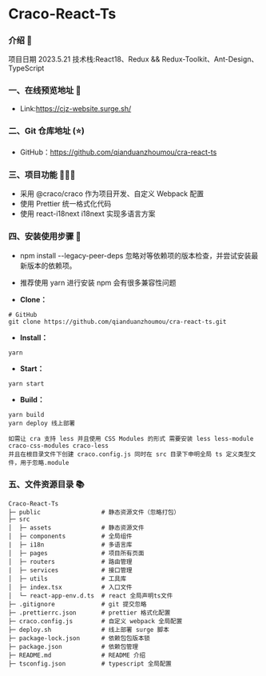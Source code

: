 # Craco-React-Ts

### 介绍 📖

项目日期 2023.5.21
技术栈:React18、Redux && Redux-Toolkit、Ant-Design、TypeScript

### 一、在线预览地址 👀

- Link:https://cjz-website.surge.sh/

### 二、Git 仓库地址 (⭐)

- GitHub：https://github.com/qianduanzhoumou/cra-react-ts

### 三、项目功能 🔨🔨🔨

- 采用 @craco/craco 作为项目开发、自定义 Webpack 配置
- 使用 Prettier 统一格式化代码
- 使用 react-i18next i18next 实现多语言方案

### 四、安装使用步骤 📑

- npm install --legacy-peer-deps 忽略对等依赖项的版本检查，并尝试安装最新版本的依赖项。
- 推荐使用 yarn 进行安装 npm 会有很多兼容性问题

- **Clone：**

```text
# GitHub
git clone https://github.com/qianduanzhoumou/cra-react-ts.git
```

- **Install：**

```text
yarn
```

- **Start：**

```text
yarn start
```

- **Build：**

```text
yarn build
yarn deploy 线上部署
```

```text
如需让 cra 支持 less 并且使用 CSS Modules 的形式 需要安装 less less-module craco-css-modules craco-less
并且在根目录文件下创建 craco.config.js 同时在 src 目录下申明全局 ts 定义类型文件，用于忽略.module
```

### 五、文件资源目录 📚

```text
Craco-React-Ts
├─ public                 # 静态资源文件（忽略打包）
├─ src
│  ├─ assets              # 静态资源文件
│  ├─ components          # 全局组件
|  ├─ i18n                # 多语言库
│  ├─ pages               # 项目所有页面
│  ├─ routers             # 路由管理
|  ├─ services            # 接口管理
│  ├─ utils               # 工具库
│  ├─ index.tsx           # 入口文件
│  └─ react-app-env.d.ts  # react 全局声明ts文件
├─ .gitignore             # git 提交忽略
├─ .prettierrc.json       # prettier 格式化配置
├─ craco.config.js        # 自定义 webpack 全局配置
├─ deploy.sh              # 线上部署 surge 脚本
├─ package-lock.json      # 依赖包包版本锁
├─ package.json           # 依赖包管理
├─ README.md              # README 介绍
├─ tsconfig.json          # typescript 全局配置
```
